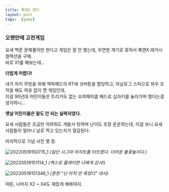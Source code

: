 ```yaml
---
title: 록맨X 깼다
layout: post
tags:  [game]
---
```

### 오랜만에 고전게임
요새 백준 문제풀이만 한다고 게임은 잘 안 했는데, 우연한 계기로 꽂혀서 록맨X 레거시 컬렉션을 구매.  
바로 X1를 해보는데...

**더럽게 어렵다!**

내가 차지 무빙을 위해 엑박패드의 RT에 샷버튼을 할당하고, 아날로그 스틱으로 좌우 조작을 해도 여유 없이 깬 게임인데,  
이걸 90년대 어린이들은 트리거도 없는 슈퍼패미콤 패드로 십자키를 눌러가며 했다는걸 생각하니...  

**옛날 어린이들은 말도 안 되는 실력자였다.**

요새 사람들은 조금만 어려워도 개발사 탓하며 난이도 조정 운운하는데, 이걸 보니 요새 사람들이 얼마나 날로 먹고 있는지가 절감된다.

마지막으로 기념 사진 몇 장.

![20220519150715_1](https://user-images.githubusercontent.com/43718966/169292419-06010f5b-c35e-42e1-9c0a-a47eeddd3e40.jpg)
*(일단 시그마 아지트를 터뜨렸다. 더러운 불꽃놀이다.)*

![20220519151114_1](https://user-images.githubusercontent.com/43718966/169292514-4c4ebac1-317f-42d4-9a28-2ee89b92b139.jpg)
*(엑스로 플레이한 나에게 감사!)*

![20220519151346_1](https://user-images.githubusercontent.com/43718966/169292576-d12566eb-8ccc-4ae8-afba-81d6c7cf6697.jpg)
*(흔한 "난 아직 안 죽었다" 대사)*

여튼, 나머지 X2 ~ X4도 재밌게 해봐야지.
